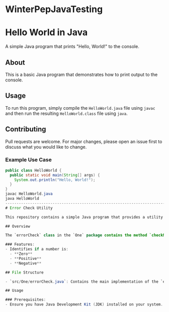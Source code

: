 # WinterPepJavaTesting
# Hello World in Java
A simple Java program that prints "Hello, World!" to the console.

## About
This is a basic Java program that demonstrates how to print output to the console.

## Usage
To run this program, simply compile the `HelloWorld.java` file using `javac` and then run the resulting `HelloWorld.class` file using `java`.

## Contributing
Pull requests are welcome. For major changes, please open an issue first to discuss what you would like to change.

### Example Use Case
```java
public class HelloWorld {
  public static void main(String[] args) {
    System.out.println("Hello, World!");
  }
}
javac HelloWorld.java
java HelloWorld
-----------------------------------------------------------------------------
# Error Check Utility

This repository contains a simple Java program that provides a utility to check if a number is zero, positive, or negative.

## Overview

The `errorCheck` class in the `One` package contains the method `checkNumber` which determines the state of a given integer.

### Features:
- Identifies if a number is:
  - **Zero**
  - **Positive**
  - **Negative**

## File Structure

- `src/One/errorCheck.java`: Contains the main implementation of the `errorCheck` class.

## Usage

### Prerequisites:
- Ensure you have Java Development Kit (JDK) installed on your system.


